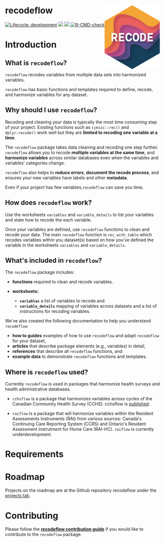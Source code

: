 # recodeflow <img src="man/figures/logo.svg" align="right" width="180"/>

<!-- badges: start -->

[![Lifecycle: development](https://img.shields.io/badge/lifecycle-stable-green.svg)](https://lifecycle.r-lib.org/articles/stages.html#stable-1) [![](https://img.shields.io/cran/v/recodeflow?color=green)](https://CRAN.R-project.org/package=recodeflow) [![](https://cranlogs.r-pkg.org/badges/recodeflow)](https://cran.r-project.org/package=recodeflow) [![R-CMD-check](https://github.com/Big-Life-Lab/recodeflow/actions/workflows/R-CMD-check.yaml/badge.svg)](https://github.com/Big-Life-Lab/recodeflow/actions/workflows/R-CMD-check.yaml)

<!-- badges: end -->

# Introduction

## What is `recodeflow`?

`recodeflow` recodes variables from multiple data sets into harmonized variables.

`recodeflow` has basic functions and templates required to define, recode, and harmonize variables for any dataset.

## Why should I use `recodeflow`?

Recoding and cleaning your data is typically the most time consuming step of your project. Existing functions such as `sjmisc::rec()` and `dplyr:recode()` work well but they are **limited to recoding one variable at a time**.

The `recodeflow` package takes data cleaning and recoding one step further. `recodeflow` allows you to recode **multiple variables at the same time**, and **harmonize variables** across similar databases even when the variables and variables' categories change.

`recodeflow` also helps to **reduce errors**, **document the recode process**, and ensures your new variables have labels and other **metadata**.

Even if your project has few variables,`recodeflow` can save you time.

## How does `recodeflow` work?

Use the worksheets `variables` and `variable_details` to list your variables and state how to recode the each variable.

Once your variables are defined, use `recodeflow` functions to clean and recode your data. The main `recodeflow` function is `rec_with_table` which recodes variables within you dataset(s) based on how you've defined the variable in the worksheets `variables` and `variable_details`.

## What's included in `recodeflow`?

The `recodeflow` package includes:

-   **functions** required to clean and recode variables.

-   **worksheets:**

    -   **`variables`** a list of variables to recode and
    -   **`variable_details`** mapping of variables across datasets and a list of instructions for recoding variables.

We've also created the following documentation to help you understand `recodeflow`:

-   **how to guides** examples of how to use `recodeflow` and adapt `recodeflow` for your dataset,
-   **articles** that describe package elements (e.g., variables) in detail,
-   **references** that describe all `recodeflow` functions, and
-   **example data** to demonstrate `recodeflow` functions and templates.

## Where is `recodeflow` used?

Currently `recodeflow` is used in packages that harmonize health surveys and health administrative databases.

-   `cchsflow` is a package that harmonizes variables across cycles of the Canadian Community Health Survey (CCHS). cchsflow is [published](https://big-life-lab.github.io/cchsflow/index.html).

-   `raiflow` is a package that will harmonize variables within the Resident Assessments Instruments (RAI) from various sources: Canada's Continuing Care Reporting System (CCRS) and Ontario's Resident Assessment Instrutment for Home Care (RAI-HC). `raiflow` is currently underdevelopment.

# Requirements

# Roadmap

Projects on the roadmap are at the Github repository recodeflow under the [projects tab](https://github.com/Big-Life-Lab/recodeflow/projects).

# Contributing

Please follow the [**recodeflow contribution guide**](https://big-life-lab.github.io/recodeflow/CONTRIBUTING.html) if you would like to contribute to the `recodeflow` package.
